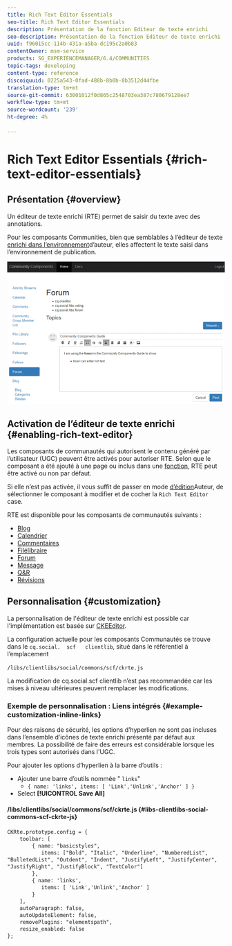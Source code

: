 ```yaml
---
title: Rich Text Editor Essentials
seo-title: Rich Text Editor Essentials
description: Présentation de la fonction Editeur de texte enrichi
seo-description: Présentation de la fonction Editeur de texte enrichi
uuid: f96015cc-114b-431a-a5ba-dc195c2a0b83
contentOwner: msm-service
products: SG_EXPERIENCEMANAGER/6.4/COMMUNITIES
topic-tags: developing
content-type: reference
discoiquuid: 0225a543-0fad-488b-8b0b-8b3512d44fbe
translation-type: tm+mt
source-git-commit: 63001012f0d865c2548703ea387c780679128ee7
workflow-type: tm+mt
source-wordcount: '239'
ht-degree: 4%

---
```



# Rich Text Editor Essentials {#rich-text-editor-essentials}

## Présentation {#overview}

Un éditeur de texte enrichi (RTE) permet de saisir du texte avec des annotations.

Pour les composants Communities, bien que semblables à l’éditeur de texte [enrichi dans l’environnement](../../help/sites-authoring/rich-text-editor.md)d’auteur, elles affectent le texte saisi dans l’environnement de publication.

![chlimage_1-410](assets/chlimage_1-410.png)

## Activation de l’éditeur de texte enrichi {#enabling-rich-text-editor}

Les composants de communautés qui autorisent le contenu généré par l’utilisateur (UGC) peuvent être activés pour autoriser RTE. Selon que le composant a été ajouté à une page ou inclus dans une [fonction](functions.md), RTE peut être activé ou non par défaut.

Si elle n’est pas activée, il vous suffit de passer en mode [d’édition](sites-console.md#authoring-site-content)Auteur, de sélectionner le composant à modifier et de cocher la `Rich Text Editor` case.

RTE est disponible pour les composants de communautés suivants :

* [Blog](blog-feature.md)
* [Calendrier](calendar.md)
* [Commentaires](comments.md)
* [Filélibraire](file-library.md)
* [Forum](forum.md)
* [Message](configure-messaging.md)
* [Q&amp;R](working-with-qna.md)
* [Révisions](reviews.md)

## Personnalisation {#customization}

La personnalisation de l&#39;éditeur de texte enrichi est possible car l&#39;implémentation est basée sur [CKEEditor](https://www.ckeditor.com/).

La configuration actuelle pour les composants Communautés se trouve dans le `cq.social.  scf   clientlib`, situé dans le référentiel à l’emplacement

`/libs/clientlibs/social/commons/scf/ckrte.js`

La modification de cq.social.scf clientlib n’est pas recommandée car les mises à niveau ultérieures peuvent remplacer les modifications.

### Exemple de personnalisation : Liens intégrés {#example-customization-inline-links}

Pour des raisons de sécurité, les options d’hyperlien ne sont pas incluses dans l’ensemble d’icônes de texte enrichi présenté par défaut aux membres. La possibilité de faire des erreurs est considérable lorsque les trois types sont autorisés dans l&#39;UGC.

Pour ajouter les options d’hyperlien à la barre d’outils :

* Ajouter une barre d’outils nommée &quot; `links`&quot;
   * `{ name: 'links', items: [ 'Link','Unlink','Anchor' ] }`
* Select **[!UICONTROL Save All]**

#### /libs/clientlibs/social/commons/scf/ckrte.js {#libs-clientlibs-social-commons-scf-ckrte-js}

```
CKRte.prototype.config = {
    toolbar: [
        { name: "basicstyles",
           items: ["Bold", "Italic", "Underline", "NumberedList", "BulletedList", "Outdent", "Indent", "JustifyLeft", "JustifyCenter", "JustifyRight", "JustifyBlock", "TextColor"]
        },
        { name: 'links', 
           items: [ 'Link','Unlink','Anchor' ] 
        }
    ],
    autoParagraph: false,
    autoUpdateElement: false,
    removePlugins: "elementspath",
    resize_enabled: false
};
```

